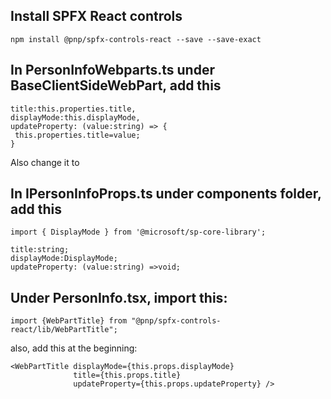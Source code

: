 ## Install SPFX React controls
```
npm install @pnp/spfx-controls-react --save --save-exact
```


## In PersonInfoWebparts.ts under BaseClientSideWebPart, add this

```
title:this.properties.title,
displayMode:this.displayMode,
updateProperty: (value:string) => {
 this.properties.title=value;
}
```

Also change it to <IPersonInfoProps>


## In IPersonInfoProps.ts under components folder, add this
```
import { DisplayMode } from '@microsoft/sp-core-library';
```

```
title:string;
displayMode:DisplayMode;
updateProperty: (value:string) =>void;
```


## Under PersonInfo.tsx, import this:
```
import {WebPartTitle} from "@pnp/spfx-controls-react/lib/WebPartTitle";
```

also, add this at the beginning:

```
<WebPartTitle displayMode={this.props.displayMode}
              title={this.props.title}
              updateProperty={this.props.updateProperty} />
```